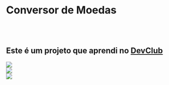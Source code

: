 <h1>Conversor de Moedas</h1>
<br>
<br>
<h2>Este é um projeto que aprendi no <a href="https://rodolfomori.com.br">DevClub</h2>

<img src="https://github.com/ThuanyDias/Projeto-4/blob/main/assents/Img%20do%20projeto/desktop.png?raw=true">
<br>
<img src="https://github.com/ThuanyDias/Projeto-4/blob/main/assents/Img%20do%20projeto/mobile%20-%20euro.png?raw=true">
<br>
<img src="![image](https://github.com/user-attachments/assets/9674bdb8-5f8d-4b3f-bc23-adfc138298e1)">
